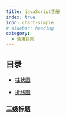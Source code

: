 ```yaml
---
title: javaScript手册
index: true
icon: chart-simple
# sidebar: heading
category:
  - 使用指南
---
```


## 目录

- [柱状图](bar1.md)

- [折线图](line2.md)

### 三级标题


